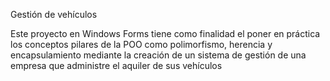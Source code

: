 Gestión de vehículos

Este proyecto en Windows Forms tiene como finalidad el poner en práctica los conceptos pilares de la POO como polimorfismo, herencia y encapsulamiento mediante la creación de un sistema de gestión 
de una empresa que administre el aquiler de sus vehículos
